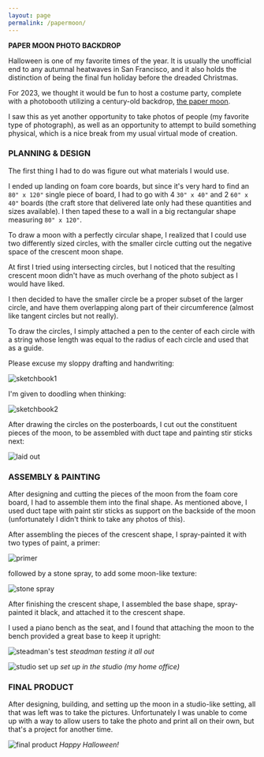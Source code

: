 ```yaml
---
layout: page
permalink: /papermoon/
---
```


**PAPER MOON PHOTO BACKDROP**

Halloween is one of my favorite times of the year. It is usually the unofficial end to any autumnal heatwaves in San Francisco, and it also holds the distinction of being the final fun holiday before the dreaded Christmas. 

For 2023, we thought it would be fun to host a costume party, complete with a photobooth utilizing a century-old backdrop, [the paper moon](https://mashable.com/feature/paper-moons).

I saw this as yet another opportunity to take photos of people (my favorite type of photograph), as well as an opportunity to attempt to build something physical, which is a nice break from my usual virtual mode of creation.

### PLANNING & DESIGN

The first thing I had to do was figure out what materials I would use. 

I ended up landing on foam core boards, but since it's very hard to find an `80" x 120"` single piece of board, I had to go with 4 `30" x 40"` and 2 `60" x 40"` boards (the craft store that delivered late only had these quantities and sizes available). I then taped these to a wall in a big rectangular shape measuring `80" x 120"`.

To draw a moon with a perfectly circular shape, I realized that I could use two differently sized circles, with the smaller circle cutting out the negative space of the crescent moon shape. 

At first I tried using intersecting circles, but I noticed that the resulting crescent moon didn't have as much overhang of the photo subject as I would have liked.

I then decided to have the smaller circle be a proper subset of the larger circle, and have them overlapping along part of their circumference (almost like tangent circles but not really).

To draw the circles, I simply attached a pen to the center of each circle with a string whose length was equal to the radius of each circle and used that as a guide.

Please excuse my sloppy drafting and handwriting:

![sketchbook1](/assets/img/sketchbook_moon1.jpg)

I'm given to doodling when thinking:

![sketchbook2](/assets/img/sketchbook_moon2.jpg)

After drawing the circles on the posterboards, I cut out the constituent pieces of the moon, to be assembled with duct tape and painting stir sticks next:

![laid out](/assets/img/laid_out.jpg)

### ASSEMBLY & PAINTING

After designing and cutting the pieces of the moon from the foam core board, I had to assemble them into the final shape. As mentioned above, I used duct tape with paint stir sticks as support on the backside of the moon (unfortunately I didn't think to take any photos of this).

After assembling the pieces of the crescent shape, I spray-painted it with two types of paint, a primer:

![primer](/assets/img/spray_painted1.jpg)

followed by a stone spray, to add some moon-like texture:

![stone spray](/assets/img/spray_painted.jpg)

After finishing the crescent shape, I assembled the base shape, spray-painted it black, and attached it to the crescent shape.

I used a piano bench as the seat, and I found that attaching the moon to the bench provided a great base to keep it upright:

![steadman's test](/assets/img/steadman_test_cute.jpg)
*steadman testing it all out*

![studio set up](/assets/img/set_up_moon.jpg)
*set up in the studio (my home office)*

### FINAL PRODUCT

After designing, building, and setting up the moon in a studio-like setting, all that was left was to take the pictures. Unfortunately I was unable to come up with a way to allow users to take the photo and print all on their own, but that's a project for another time.

![final product](/assets/img/final_product.jpg)
*Happy Halloween!*